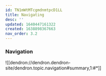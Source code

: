 ```yaml
---
id: TN1mWtMTcgmdnmtpcD1LL
title: Navigating
desc: ''
updated: 1640447161322
created: 1638898367663
nav_order: 3.2
---
```


### Navigation
![[dendron://dendron.dendron-site/dendron.topic.navigation#summary,1:#*]]
